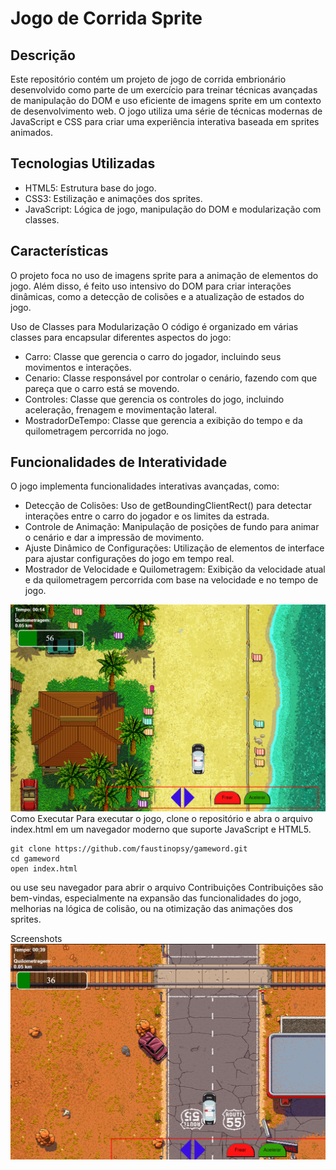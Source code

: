 # Jogo de Corrida Sprite
## Descrição
Este repositório contém um projeto de jogo de corrida embrionário desenvolvido como parte de um exercício para treinar técnicas avançadas de manipulação do DOM e uso eficiente de imagens sprite em um contexto de desenvolvimento web. O jogo utiliza uma série de técnicas modernas de JavaScript e CSS para criar uma experiência interativa baseada em sprites animados.

## Tecnologias Utilizadas
- HTML5: Estrutura base do jogo.
- CSS3: Estilização e animações dos sprites.
- JavaScript: Lógica de jogo, manipulação do DOM e modularização com classes.
## Características
O projeto foca no uso de imagens sprite para a animação de elementos do jogo. Além disso, é feito uso intensivo do DOM para criar interações dinâmicas, como a detecção de colisões e a atualização de estados do jogo.

Uso de Classes para Modularização
O código é organizado em várias classes para encapsular diferentes aspectos do jogo:

- Carro: Classe que gerencia o carro do jogador, incluindo seus movimentos e interações.
- Cenario: Classe responsável por controlar o cenário, fazendo com que pareça que o carro está se movendo.
- Controles: Classe que gerencia os controles do jogo, incluindo aceleração, frenagem e movimentação lateral.
- MostradorDeTempo: Classe que gerencia a exibição do tempo e da quilometragem percorrida no jogo.
## Funcionalidades de Interatividade
O jogo implementa funcionalidades interativas avançadas, como:

- Detecção de Colisões: Uso de getBoundingClientRect() para detectar interações entre o carro do jogador e os limites da estrada.
- Controle de Animação: Manipulação de posições de fundo para animar o cenário e dar a impressão de movimento.
- Ajuste Dinâmico de Configurações: Utilização de elementos de interface para ajustar configurações do jogo em tempo real.
- Mostrador de Velocidade e Quilometragem: Exibição da velocidade atual e da quilometragem percorrida com base na velocidade e no tempo de jogo.
<img src='./img/game.PNG' alt='game'>
Como Executar
Para executar o jogo, clone o repositório e abra o arquivo index.html em um navegador moderno que suporte JavaScript e HTML5.

```
git clone https://github.com/faustinopsy/gameword.git
cd gameword
open index.html 
```
ou use seu navegador para abrir o arquivo
Contribuições
Contribuições são bem-vindas, especialmente na expansão das funcionalidades do jogo, melhorias na lógica de colisão, ou na otimização das animações dos sprites.

Screenshots
<img src='./img/game2.PNG' alt='game'>